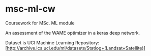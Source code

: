 # msc-ml-cw
Coursework for MSc. ML module

An assessment of the WAME optimizer in a keras deep network.

Dataset is UCI Machine Learning Repository: [http://archive.ics.uci.edu/ml/datasets/Statlog+(Landsat+Satellite)]

